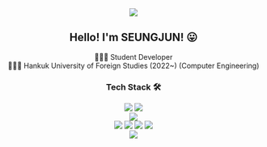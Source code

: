 <div align = center>
  <img src="https://capsule-render.vercel.app/api?type=waving&color=gradient&height=300&section=header&text=SEUNGJUN&fontSize=90&descAlign=50&animation=fadeIn"/>
</div>

<div align = center>
  <h2> Hello! I'm SEUNGJUN! 😛 </h2>
</div>

<div align = center>
  🧑🏻‍💻 Student Developer<br>
  👨🏻‍🎓 Hankuk University of Foreign Studies (2022~) (Computer Engineering)
</div>



<div align = center>
  <h3> Tech Stack 🛠 </h3>
  <img src="https://img.shields.io/badge/C++-00599C?style=flat-square&logo=C%2B%2B&logoColor=white"/></a>
  <img src="https://img.shields.io/badge/Python-3776AB?style=flat-square&logo=Python&logoColor=white"/><br>
  <img src="https://img.shields.io/badge/Flutter-02569B?style=flat-square&logo=Flutter&logoColor=white"/><br>
  <img src="https://img.shields.io/badge/HTML5-E34F26?style=flat-square&logo=HTML5&logoColor=white"/>
  <img src="https://img.shields.io/badge/CSS3-1572B6?style=flat-square&logo=CSS3&logoColor=white"/>
  <img src="https://img.shields.io/badge/JavaScript-F7DF1E?style=flat-square&logo=JavaScript&logoColor=black"/> 
  <img src="https://img.shields.io/badge/React-61DAFB?style=flat-square&logo=React&logoColor=white"/><br>
  <img src="https://img.shields.io/badge/Firebase-FFCA28?style=flat-square&logo=Firebase&logoColor=black"/>
</div>




  
